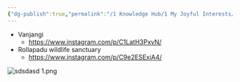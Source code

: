 ```yaml
---
{"dg-publish":true,"permalink":"/1 Knowledge Hub/1 My Joyful Interests/Travel/Andhra/","noteIcon":""}
---
```


- Vanjangi
	- https://www.instagram.com/p/C1LatH3PxvN/
- Rollapadu wildlife sanctuary
	- https://www.instagram.com/p/C9e2ESExiA4/

![sdsdasd 1.png](/img/user/Obsidian%20Functional%20Stuff/z-All%20pdfs,%20Images%20&%20Small%20Excalidraws/sdsdasd%201.png)